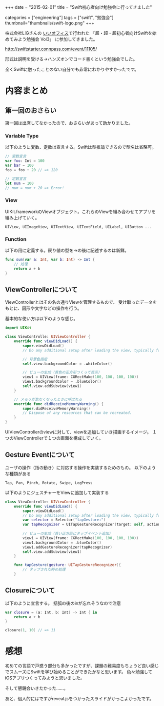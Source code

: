 +++
date = "2015-02-01"
title = "Swift初心者向け勉強会に行ってきました"

categories = ["engineering"]
tags = ["swift", "勉強会"]
thumbnail="thumbnails/swift-logo.png"
+++

株式会社LIGさんの [いいオフィス](https://iioffice.liginc.co.jp/)で行われた
「超・超・超初心者向けSwiftを始めてみよう勉強会 Vol3」
に参加してきました。

http://swiftstarter.connpass.com/event/11105/

形式は説明を受ける→ハンズオンでコード書くという勉強会でした。

全くSwiftに触ったことのない自分でも非常にわかりやすかったです。


# 内容まとめ

## 第一回のおさらい

第一回は出席してなかったので、おさらいがあって助かりました。

### Variable Type

以下のように変数、定数は宣言する。Swiftは型推論できるので型名は省略可。

```swift
// 変数宣言
var foo: Int = 100
var bar = 100
foo = foo + 20 // => 120

// 定数宣言
let num = 100
// num = num + 20 => Error!
```

### View

UIKit.frameworkのViewオブジェクト。これらのViewを組み合わせてアプリを組み上げていく。

```
UIView, UIImageView, UITextView, UITextField, UILabel, UIButton ...
```

### Function

以下の用に定義する。戻り値の型を->の後に記述するのは新鮮。

```swift
func sum(var a: Int, var b: Int) -> Int {
    // 処理
    return a + b
}
```

## ViewControllerについて

ViewControllerとはその名の通りViewを管理するもので、
受け取ったデータをもとに、図形や文字などの操作を行う。

基本的な使い方は以下のような感じ。

```swift
import UIKit

class ViewControlle: UIViewController {
    override func viewDidLoad() {
        super.viewDidLoad()
        // Do any additional setup after loading the view, typically from a nib.

        // 背景色指定
        self.view.backgroundColor = .whiteColor()

        // ビューの生成（青色の正方形つくって表示）
        view1 = UIView(frame: CGRectMake(100, 100, 100, 100))
        view1.backgroundColor = .blueColor()
        self.view.addSubview(view1)
    }

    // メモリが危なくなったときに呼ばれる
    override func didReceiveMemoryWarning() {
        super.didReceiveMemoryWarning()
        // Dispose of any resources that can be recreated.
    }
}
```

UIViewControllerのviewに対して、viewを追加していき描画するイメージ。
１つのViewControllerで１つの画面を構成していく。

## Gesture Eventについて

ユーザの操作（指の動き）に対応する操作を実装するためのもの。
以下のような種類がある

```
Tap, Pan, Pinch, Rotate, Swipe, LogPress
```

以下のようにジェスチャーをViewに追加して実装する

```swift
class ViewControlle: UIViewController {
    override func viewDidLoad() {
        super.viewDidLoad()
        // Do any additional setup after loading the view, typically from a nib.
        var selector = Selector("tapGesture:")
        var tapRecognizer = UITapGestureRecognizer(target: self, action: elector)
                                                         
        // ビューの生成（青い正方形にタップイベント追加）
        view1 = UIView(frame: CGRectMake(100, 100, 100, 100))
        view1.backgroundColor = .blueColor()
        view1.addGestureRecognizer(tapRecognizer)
        self.view.addSubview(view1)
    }

    func tapGesture(gesture: UITapGestureRecognizer){
        // タップされた時の処理
    }
```

## Closureについて

以下のように宣言する。
括弧の後のinが忘れそうなので注意

```swift
var closure = (a: Int, b: Int) -> Int { in
    return a + b
}

closure(1, 10) // => 11
```

# 感想

初めての言語で戸惑う部分も多かったですが、課題の難易度もちょうど良い感じでスムーズにSwiftを学び始めることができたかなと思います。
色々勉強してiOSアプリつくってみようと思いました。

そして懇親会いきたかった……。

あと、個人的にはですがreveal.jsをつかったスライドがかっこよかったです。
